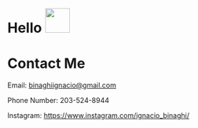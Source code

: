 # Hello <img src="https://raw.githubusercontent.com/MartinHeinz/MartinHeinz/master/wave.gif" height="50vh">


# Contact Me
Email: binaghiignacio@gmail.com

Phone Number: 203-524-8944

Instagram: https://www.instagram.com/ignacio_binaghi/

